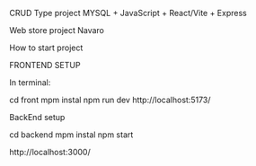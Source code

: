 CRUD Type project
MYSQL + JavaScript + React/Vite + Express

Web store project Navaro

How to start project

FRONTEND SETUP

In terminal:

cd front
mpm instal
npm run dev
http://localhost:5173/

BackEnd setup

cd backend
mpm instal
npm start

http://localhost:3000/
